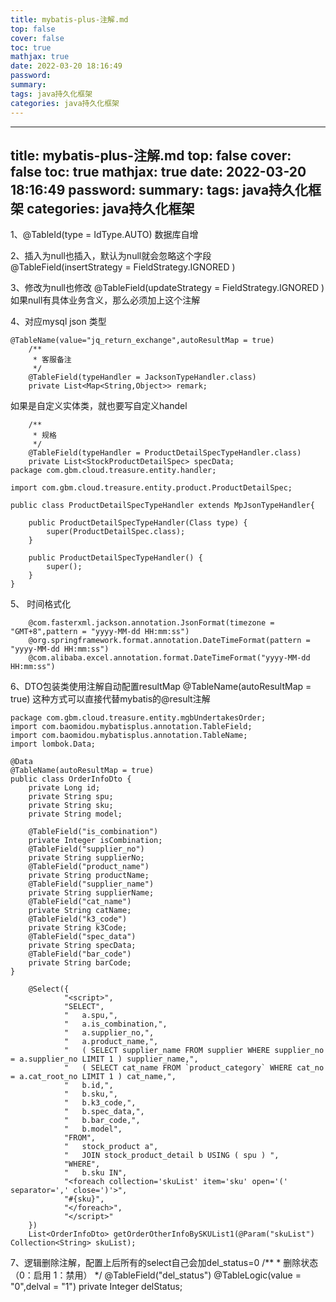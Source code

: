 ```yaml
---
title: mybatis-plus-注解.md
top: false
cover: false
toc: true
mathjax: true
date: 2022-03-20 18:16:49
password:
summary:
tags: java持久化框架
categories: java持久化框架
---
```

---
title: mybatis-plus-注解.md
top: false
cover: false
toc: true
mathjax: true
date: 2022-03-20 18:16:49
password:
summary:
tags: java持久化框架
categories: java持久化框架
---
1、@TableId(type = IdType.AUTO) 数据库自增

2、插入为null也插入，默认为null就会忽略这个字段
	@TableField(insertStrategy = FieldStrategy.IGNORED )


3、修改为null也修改
@TableField(updateStrategy = FieldStrategy.IGNORED )
如果null有具体业务含义，那么必须加上这个注解

4、对应mysql json 类型
~~~
@TableName(value="jq_return_exchange",autoResultMap = true)
    /**
     * 客服备注
     */
    @TableField(typeHandler = JacksonTypeHandler.class)
    private List<Map<String,Object>> remark;
~~~
如果是自定义实体类，就也要写自定义handel
~~~
    /**
     * 规格
     */
    @TableField(typeHandler = ProductDetailSpecTypeHandler.class)
    private List<StockProductDetailSpec> specData;
package com.gbm.cloud.treasure.entity.handler;

import com.gbm.cloud.treasure.entity.product.ProductDetailSpec;

public class ProductDetailSpecTypeHandler extends MpJsonTypeHandler{

    public ProductDetailSpecTypeHandler(Class type) {
        super(ProductDetailSpec.class);
    }

    public ProductDetailSpecTypeHandler() {
        super();
    }
}

~~~




5、	时间格式化
~~~
    @com.fasterxml.jackson.annotation.JsonFormat(timezone = "GMT+8",pattern = "yyyy-MM-dd HH:mm:ss")
    @org.springframework.format.annotation.DateTimeFormat(pattern = "yyyy-MM-dd HH:mm:ss")
    @com.alibaba.excel.annotation.format.DateTimeFormat("yyyy-MM-dd HH:mm:ss")
~~~



6、DTO包装类使用注解自动配置resultMap
@TableName(autoResultMap = true) 这种方式可以直接代替mybatis的@result注解
~~~
package com.gbm.cloud.treasure.entity.mgbUndertakesOrder;
import com.baomidou.mybatisplus.annotation.TableField;
import com.baomidou.mybatisplus.annotation.TableName;
import lombok.Data;

@Data
@TableName(autoResultMap = true)
public class OrderInfoDto {
    private Long id;
    private String spu;
    private String sku;
    private String model;

    @TableField("is_combination")
    private Integer isCombination;
    @TableField("supplier_no")
    private String supplierNo;
    @TableField("product_name")
    private String productName;
    @TableField("supplier_name")
    private String supplierName;
    @TableField("cat_name")
    private String catName;
    @TableField("k3_code")
    private String k3Code;
    @TableField("spec_data")
    private String specData;
    @TableField("bar_code")
    private String barCode;
}

~~~

~~~
    @Select({
            "<script>",
            "SELECT",
            "	a.spu,",
            "   a.is_combination,",
            "	a.supplier_no,",
            "	a.product_name,",
            "	( SELECT supplier_name FROM supplier WHERE supplier_no = a.supplier_no LIMIT 1 ) supplier_name,",
            "	( SELECT cat_name FROM `product_category` WHERE cat_no = a.cat_root_no LIMIT 1 ) cat_name,",
            "	b.id,",
            "   b.sku,",
            "	b.k3_code,",
            "	b.spec_data,",
            "	b.bar_code,",
            "	b.model",
            "FROM",
            "	stock_product a",
            "	JOIN stock_product_detail b USING ( spu ) ",
            "WHERE",
            "	b.sku IN",
            "<foreach collection='skuList' item='sku' open='(' separator=',' close=')'>",
            "#{sku}",
            "</foreach>",
            "</script>"
    })
    List<OrderInfoDto> getOrderOtherInfoBySKUList1(@Param("skuList") Collection<String> skuList);
~~~


7、逻辑删除注解，配置上后所有的select自己会加del_status=0
    /**
     * 删除状态（0：启用 1：禁用）
     */
    @TableField("del_status")
    @TableLogic(value = "0",delval = "1")
    private Integer delStatus;

